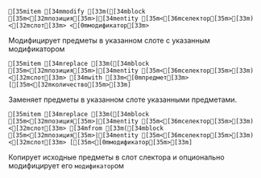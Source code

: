 ```ansi
[35mitem [34mmodify [33m([34mblock [35m<[32mпозиция[35m>|[34mentity [35m<[36mселектор[35m>[33m) <[32mслот[33m> <[0mмодификатор[33m>
```
Модифицирует предметы в указанном слоте с указанным модификатором
```ansi
[35mitem [34mreplace [33m([34mblock [35m<[32mпозиция[35m>|[34mentity [35m<[36mселектор[35m>[33m) <[32mслот[33m> [34mwith [33m<[0mпредмет[33m> [[35m<[32mколичество[35m>[33m]
```
Заменяет предметы в указанном слоте указанными предметами.
```ansi
[35mitem [34mreplace [33m([34mblock [35m<[32mпозиция[35m>|[34mentity [35m<[36mселектор[35m>[33m) <[32mслот[33m> [34mfrom [33m([34mblock [35m<[32mпозиция[35m>|[34mentity [35m<[36mселектор[35m>[33m) <[32mслот[33m> [[35m<[0mмодификатор[35m>[33m]
```
Копирует исходные предметы в слот слектора и опционально модифицирует его `модификатор`ом